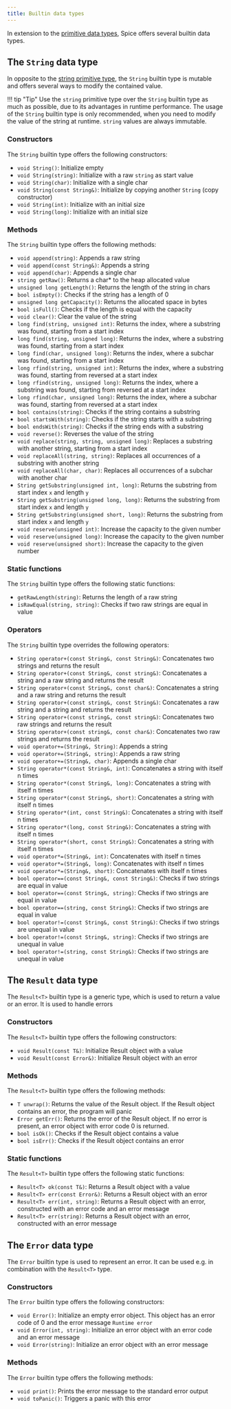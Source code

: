 ```yaml
---
title: Builtin data types
---
```


In extension to the [primitive data types](primitive-types.md), Spice offers several builtin data types.

## The `String` data type
In opposite to the [string primitive type](primitive-types.md#the-string-data-type), the `String` builtin type is
mutable and offers several ways to modify the contained value.

!!! tip "Tip"
    Use the `string` primitive type over the `String` builtin type as much as possible, due to its advantages in runtime
    performance. The usage of the `String` builtin type is only recommended, when you need to modify the value of the
    string at runtime. `string` values are always immutable.

### Constructors
The `String` builtin type offers the following constructors:

- `void String()`: Initialize empty
- `void String(string)`: Initialize with a raw `string` as start value
- `void String(char)`: Initialize with a single char
- `void String(const String&)`: Initialize by copying another `String` (copy constructor) 
- `void String(int)`: Initialize with an initial size
- `void String(long)`: Initialize with an initial size

### Methods
The `String` builtin type offers the following methods:

- `void append(string)`: Appends a raw string
- `void append(const String&)`: Appends a string
- `void append(char)`: Appends a single char
- `string getRaw()`: Returns a char* to the heap allocated value
- `unsigned long getLength()`: Returns the length of the string in chars
- `bool isEmpty()`: Checks if the string has a length of 0
- `unsigned long getCapacity()`: Returns the allocated space in bytes
- `bool isFull()`: Checks if the length is equal with the capacity
- `void clear()`: Clear the value of the string
- `long find(string, unsigned int)`: Returns the index, where a substring was found, starting from a start index
- `long find(string, unsigned long)`: Returns the index, where a substring was found, starting from a start index
- `long find(char, unsigned long)`: Returns the index, where a subchar was found, starting from a start index
- `long rfind(string, unsigned int)`: Returns the index, where a substring was found, starting from reversed at a start index
- `long rfind(string, unsigned long)`: Returns the index, where a substring was found, starting from reversed at a start index
- `long rfind(char, unsigned long)`: Returns the index, where a subchar was found, starting from reversed at a start index
- `bool contains(string)`: Checks if the string contains a substring
- `bool startsWith(string)`: Checks if the string starts with a substring
- `bool endsWith(string)`: Checks if the string ends with a substring
- `void reverse()`: Reverses the value of the string
- `void replace(string, string, unsigned long)`: Replaces a substring with another string, starting from a start index
- `void replaceAll(string, string)`: Replaces all occurrences of a substring with another string
- `void replaceAll(char, char)`: Replaces all occurrences of a subchar with another char
- `String getSubstring(unsigned int, long)`: Returns the substring from start index `x` and length `y`
- `String getSubstring(unsigned long, long)`: Returns the substring from start index `x` and length `y`
- `String getSubstring(unsigned short, long)`: Returns the substring from start index `x` and length `y`
- `void reserve(unsigned int)`: Increase the capacity to the given number
- `void reserve(unsigned long)`: Increase the capacity to the given number
- `void reserve(unsigned short)`: Increase the capacity to the given number

### Static functions
The `String` builtin type offers the following static functions:

- `getRawLength(string)`: Returns the length of a raw string
- `isRawEqual(string, string)`: Checks if two raw strings are equal in value

### Operators
The `String` builtin type overrides the following operators:

- `String operator+(const String&, const String&)`: Concatenates two strings and returns the result
- `String operator+(const String&, const string&)`: Concatenates a string and a raw string and returns the result
- `String operator+(const String&, const char&)`: Concatenates a string and a raw string and returns the result
- `String operator+(const string&, const String&)`: Concatenates a raw string and a string and returns the result
- `String operator+(const string&, const string&)`: Concatenates two raw strings and returns the result
- `String operator+(const string&, const char&)`: Concatenates two raw strings and returns the result
- `void operator+=(String&, String)`: Appends a string
- `void operator+=(String&, string)`: Appends a raw string
- `void operator+=(String&, char)`: Appends a single char
- `String operator*(const String&, int)`: Concatenates a string with itself n times
- `String operator*(const String&, long)`: Concatenates a string with itself n times
- `String operator*(const String&, short)`: Concatenates a string with itself n times
- `String operator*(int, const String&)`: Concatenates a string with itself n times
- `String operator*(long, const String&)`: Concatenates a string with itself n times
- `String operator*(short, const String&)`: Concatenates a string with itself n times
- `void operator*=(String&, int)`: Concatenates with itself n times
- `void operator*=(String&, long)`: Concatenates with itself n times
- `void operator*=(String&, short)`: Concatenates with itself n times
- `bool operator==(const String&, const String&)`: Checks if two strings are equal in value
- `bool operator==(const String&, string)`: Checks if two strings are equal in value
- `bool operator==(string, const String&)`: Checks if two strings are equal in value
- `bool operator!=(const String&, const String&)`: Checks if two strings are unequal in value
- `bool operator!=(const String&, string)`: Checks if two strings are unequal in value
- `bool operator!=(string, const String&)`: Checks if two strings are unequal in value

## The `Result` data type
The `Result<T>` builtin type is a generic type, which is used to return a value or an error. It is used to handle errors

### Constructors
The `Result<T>` builtin type offers the following constructors:

- `void Result(const T&)`: Initialize Result object with a value
- `void Result(const Error&)`: Initialize Result object with an error

### Methods
The `Result<T>` builtin type offers the following methods:

- `T unwrap()`: Returns the value of the Result object. If the Result object contains an error, the program will panic
- `Error getErr()`: Returns the error of the Result object. If no error is present, an error object with error code 0 is returned.
- `bool isOk()`: Checks if the Result object contains a value
- `bool isErr()`: Checks if the Result object contains an error

### Static functions
The `Result<T>` builtin type offers the following static functions:

- `Result<T> ok(const T&)`: Returns a Result object with a value
- `Result<T> err(const Error&)`: Returns a Result object with an error
- `Result<T> err(int, string)`: Returns a Result object with an error, constructed with an error code and an error message
- `Result<T> err(string)`: Returns a Result object with an error, constructed with an error message

## The `Error` data type
The `Error` builtin type is used to represent an error. It can be used e.g. in combination with the `Result<T>` type.

### Constructors
The `Error` builtin type offers the following constructors:

- `void Error()`: Initialize an empty error object. This object has an error code of 0 and the error message `Runtime error`
- `void Error(int, string)`: Initialize an error object with an error code and an error message
- `void Error(string)`: Initialize an error object with an error message

### Methods
The `Error` builtin type offers the following methods:

- `void print()`: Prints the error message to the standard error output
- `void toPanic()`: Triggers a panic with this error